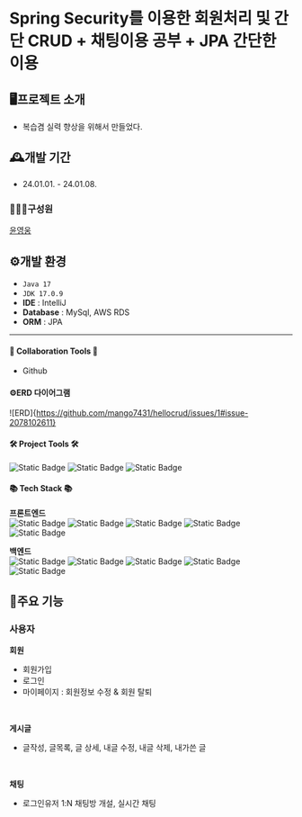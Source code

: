 # Spring Security를 이용한 회원처리 및 간단 CRUD + 채팅이용 공부 + JPA 간단한 이용

## 🖥️프로젝트 소개

- 복습겸 실력 향상을 위해서 만들었다.


## 🕰️개발 기간
- 24.01.01. - 24.01.08.

### **🧑‍🤝‍🧑구성원**
[윤영웅](https://github.com/mango7431) <br>

## ⚙️개발 환경
- `Java 17`
- `JDK 17.0.9`
- **IDE** : IntelliJ
- **Database** : MySql, AWS RDS
- **ORM** : JPA

---

#### 🤝 Collaboration Tools 🤝
- Github <br>

#### ⚙️ERD 다이어그램
![ERD]{https://github.com/mango7431/hellocrud/issues/1#issue-2078102611}


#### 🛠 Project Tools 🛠 
![Static Badge](https://img.shields.io/badge/IntelliJ-2C2255?style=flat&logo=IntelliJ&logoColor=white) ![Static Badge](https://img.shields.io/badge/GitHub-181717?style=flat&logo=GitHub&logoColor=white) ![Static Badge](https://img.shields.io/badge/MySql-000000?style=flat&logo=SQLDeveloper&logoColor=white)

#### 📚 Tech Stack 📚 
**프론트엔드** <br>
![Static Badge](https://img.shields.io/badge/HTML-E34F26?style=flat&logo=HTML5&logoColor=white) ![Static Badge](https://img.shields.io/badge/CSS-1572B6?style=flat&logo=CSS3&logoColor=white) ![Static Badge](https://img.shields.io/badge/Javascript-F7DF1E?style=flat&logo=Javascript&logoColor=white) ![Static Badge](https://img.shields.io/badge/JQuery-0769AD?style=flat&logo=JQuery&logoColor=white) ![Static Badge](https://img.shields.io/badge/Bootstrap-7952B3?style=flat&logo=Bootstrap&logoColor=white) 

**백엔드** <br>
![Static Badge](https://img.shields.io/badge/Java-007396?style=flat-square&logo=Java&logoColor=white) ![Static Badge](https://img.shields.io/badge/SpringFramework-6DB33F?style=flat&logo=CSS3&logoColor=white) ![Static Badge](https://img.shields.io/badge/SpringBoot-6DB33F?style=flat&logo=CSS3&logoColor=white) ![Static Badge](https://img.shields.io/badge/MySql-F80000?style=flat&logo=CSS3&logoColor=white) ![Static Badge](https://img.shields.io/badge/AWSRDS-F8DC75?style=flat&logo=AWS&logoColor=white) 


## 📌주요 기능
### 사용자
**회원**
- 회원가입
- 로그인
- 마이페이지 : 회원정보 수정 & 회원 탈퇴

<br>

**게시글**
- 글작성, 글목록, 글 상세, 내글 수정, 내글 삭제, 내가쓴 글

<br>

**채팅**
- 로그인유저 1:N 채팅방 개설, 실시간 채팅

<br>

